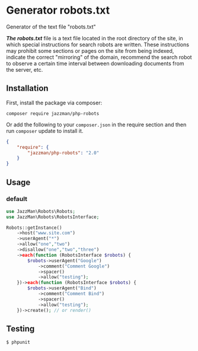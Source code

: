 # Generator robots.txt
Generator of the text file "robots.txt"

***The robots.txt*** file is a text file located in the root directory of the site, in which special instructions for search robots are written. These instructions may prohibit some sections or pages on the site from being indexed, indicate the correct "mirroring" of the domain, recommend the search robot to observe a certain time interval between downloading documents from the server, etc.

## Installation
First, install the package via composer:
```
composer require jazzman/php-robots
```
Or add the following to your ```composer.json``` in the require section and then run ```composer``` update to install it.

```json
{
    "require": {
        "jazzman/php-robots": "2.0"
    }
}
```

## Usage

### default

```php
use JazzMan\Robots\Robots;
use JazzMan\Robots\RobotsInterface;

Robots::getInstance()
    ->host("www.site.com")
    ->userAgent("*")
    ->allow("one","two")
    ->disallow("one","two","three")
    ->each(function (RobotsInterface $robots) {
        $robots->userAgent("Google")
            ->comment("Comment Google")
            ->spacer()
            ->allow("testing");
    })->each(function (RobotsInterface $robots) {
        $robots->userAgent("Bind")
            ->comment("Comment Bind")
            ->spacer()
            ->allow("testing");
    })->create(); // or render()

```

## Testing

```
$ phpunit
```